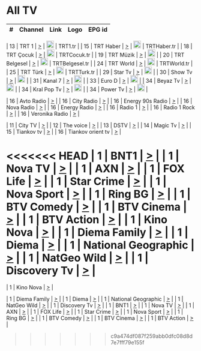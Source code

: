<h1>All TV</h1>

| #   | Channel        | Link  | Logo | EPG id |
|:---:|:--------------:|:-----:|:----:|:------:|

| 13  | TRT 1            | [>](https://tv-trt1.medya.trt.com.tr/master.m3u8) | <img height="20" src="https://i.imgur.com/j786OLG.png"/> | TRT1.tr |
| 15  | TRT Haber        | [>](https://tv-trthaber.medya.trt.com.tr/master.m3u8) | <img height="20" src="https://i.imgur.com/OVfo8Ab.png"/> | TRTHaber.tr |
| 18  | TRT Çocuk        | [>](https://tv-trtcocuk.medya.trt.com.tr/master.m3u8) | <img height="20" src="https://i.imgur.com/QLFmD6d.png"/> | TRTCocuk.tr |
| 19  | TRT Müzik        | [>](https://tv-trtmuzik.medya.trt.com.tr/master.m3u8) | <img height="20" src="https://i.imgur.com/fIVFCEd.png"/> |
| 20  | TRT Belgesel     | [>](https://tv-trtbelgesel.medya.trt.com.tr/master.m3u8) | <img height="20" src="https://i.imgur.com/MGO87pe.png"/> | TRTBelgesel.tr |
| 24  | TRT World        | [>](https://tv-trtworld.medya.trt.com.tr/master.m3u8) | <img height="20" src="https://i.imgur.com/JEA2xpv.png"/> | TRTWorld.tr |
| 25  | TRT Türk         | [>](https://tv-trtturk.medya.trt.com.tr/master.m3u8) | <img height="20" src="https://i.imgur.com/OSTOQNw.png"/> | TRTTurk.tr |
| 29  | Star Tv   | [>](https://dogus-live.daioncdn.net/startv/startv_360p.m3u8) | <img height="20" src="https://i.imgur.com/IebUZx1.png"/> |
| 30  | Show Tv     | [>](https://ciner-live.daioncdn.net/showtv/showtv.m3u8) | <img height="20" src="https://i.imgur.com/IebUZx1.png"/> |
| 31  | Kanal 7     | [>](https://kanal7-live.daioncdn.net/kanal7/kanal7.m3u8) | <img height="20" src="https://i.imgur.com/IebUZx1.png"/> |
| 33  | Euro D    | [>](https://www.youtube.com/user/KanalD/live) | <img height="20" src="https://i.imgur.com/IebUZx1.png"/> |
| 34  | Beyaz Tv     | [>](https://beyaztv-live.daioncdn.net/beyaztv/beyaztv.m3u8) | <img height="20" src="https://i.imgur.com/IebUZx1.png"/> |
| 34  | Kral Pop Tv     | [>](https://www.youtube.com/watch?v=GuFTuKoXepw) | <img height="20" src="https://i.imgur.com/IebUZx1.png"/> |
| 34  | Power Tv     | [>](https://livetv.powerapp.com.tr/powerTV/powerhd.smil/chunklist.m3u8) | <img height="20" src="https://i.imgur.com/IebUZx1.png"/> |

| 16  | Avto Radio | [>](http://stream.metacast.eu/avtoradio.mp3.m3u) |
| 16  | City Radio | [>](http://stream.metacast.eu/city.aac.m3u) |
| 16  | Energy 90s Radio | [>](http://stream.metacast.eu/energy-90s.m3u) |
| 16  | Nova Radio | [>](http://stream.metacast.eu/nova.aac.m3u) |
| 16  | Energy Radio | [>](http://stream.metacast.eu/nrj.aac.m3u) |
| 16  | Radio 1 | [>](http://stream.metacast.eu/radio1.aac.m3u) |
| 16  | Radio 1 Rock | [>](http://stream.metacast.eu/radio1rock.aac.m3u) |
| 16  | Veronika Radio | [>](http://stream.metacast.eu/veronika.aac.m3u) |

| 11  | City TV | [>](https://tv.city.bg/play/tshls/citytv/index.m3u8) |
| 12  | The voice | [>](https://bss1.neterra.tv/thevoice/thevoice.m3u8) |
| 13  | DSTV | [>](http://46.249.95.140:8081/hls/data.m3u8) |
| 14  | Magic Tv | [>](https://bss1.neterra.tv/magictv/magictv.m3u8) |
| 15  | Tiankov tv | [>](https://streamer103.neterra.tv/tiankov-folk/live.m3u8) |
| 16  | Tiankov orient tv | [>](https://streamer103.neterra.tv/tiankov-orient/live.m3u8) |

<<<<<<< HEAD
| 1 | BNT1 | [>](https://ymkaya.xyz:50400/tv/bnt1/playlist.m3u8?wmsAuthSign=c2VydmVyX3RpbWU9My8xMS8yMDI1IDE6NDE6MzYgUE0maGFzaF92YWx1ZT1kblVXVGc4RmNnWW9qSUdieWJacFZBPT0mdmFsaWRtaW51dGVzPTYw) |
| 1 | Nova TV | [>](https://ymkaya.xyz:50400/tv/novatv/playlist.m3u8?wmsAuthSign=c2VydmVyX3RpbWU9My8xMS8yMDI1IDE6NDE6NDcgUE0maGFzaF92YWx1ZT1ldHBMd2pqSURZcUVzalRSVWF1WExnPT0mdmFsaWRtaW51dGVzPTYw) |
| 1 | AXN | [>](https://ymkaya.xyz:50400/tv/axn/playlist.m3u8?wmsAuthSign=c2VydmVyX3RpbWU9My8xMS8yMDI1IDE6NDE6NTcgUE0maGFzaF92YWx1ZT11WU96N0JzR0Jwc2c3ODRPdkRvbDlnPT0mdmFsaWRtaW51dGVzPTYw) |
| 1 | FOX Life | [>](https://ymkaya.xyz:50400/tv/foxlife/playlist.m3u8?wmsAuthSign=c2VydmVyX3RpbWU9My8xMS8yMDI1IDE6NDI6MDcgUE0maGFzaF92YWx1ZT11SnpDdXAwZ2lsQ0lORmpBa3dIa1pRPT0mdmFsaWRtaW51dGVzPTYw) |
| 1 | Star Crime | [>](https://ymkaya.xyz:50400/tv/foxcrime/playlist.m3u8?wmsAuthSign=c2VydmVyX3RpbWU9My8xMS8yMDI1IDE6NDI6MTggUE0maGFzaF92YWx1ZT15MERLdFBPbHdwK0dPMjE4YmQ3MVdBPT0mdmFsaWRtaW51dGVzPTYw) |
| 1 | Nova Sport | [>](https://ymkaya.xyz:50400/tv/novasport/playlist.m3u8?wmsAuthSign=c2VydmVyX3RpbWU9My8xMS8yMDI1IDE6NDI6MjkgUE0maGFzaF92YWx1ZT1Jd0ozRVZvS0NUaUtFbmtCN3gxN2t3PT0mdmFsaWRtaW51dGVzPTYw) |
| 1 | Ring BG | [>](https://ymkaya.xyz:50400/tv/ringbg/playlist.m3u8?wmsAuthSign=c2VydmVyX3RpbWU9My8xMS8yMDI1IDE6NDI6NDEgUE0maGFzaF92YWx1ZT1DZHQxdU5nTm9RdWdHcmR4RTh5MEd3PT0mdmFsaWRtaW51dGVzPTYw) |
| 1 | BTV Comedy | [>](https://ymkaya.xyz:50400/tv/btvcomedy/playlist.m3u8?wmsAuthSign=c2VydmVyX3RpbWU9My8xMS8yMDI1IDE6NDI6NTEgUE0maGFzaF92YWx1ZT1WdklwUDQrNG1BanFUaXR5cjdnWEZnPT0mdmFsaWRtaW51dGVzPTYw) |
| 1 | BTV Cinema | [>](https://ymkaya.xyz:50400/tv/btvcinema/playlist.m3u8?wmsAuthSign=c2VydmVyX3RpbWU9My8xMS8yMDI1IDE6NDM6MDIgUE0maGFzaF92YWx1ZT1MNERDekdiK25NbEw5cXppd2N3YkxnPT0mdmFsaWRtaW51dGVzPTYw) |
| 1 | BTV Action | [>](https://ymkaya.xyz:50400/tv/btvaction/playlist.m3u8?wmsAuthSign=c2VydmVyX3RpbWU9My8xMS8yMDI1IDE6NDM6MTMgUE0maGFzaF92YWx1ZT1Sb1l3aGhZSXZpOTlYOEhTYVJpV2pRPT0mdmFsaWRtaW51dGVzPTYw) |
| 1 | Kino Nova | [>](https://ymkaya.xyz:50400/tv/kinonova/playlist.m3u8?wmsAuthSign=c2VydmVyX3RpbWU9My8xMS8yMDI1IDE6NDM6MjMgUE0maGFzaF92YWx1ZT1xMDZSVHdpSEl6ZGdjNVpVR0VSOXB3PT0mdmFsaWRtaW51dGVzPTYw) |
| 1 | Diema Family | [>](https://ymkaya.xyz:50400/tv/diemafamily/playlist.m3u8?wmsAuthSign=c2VydmVyX3RpbWU9My8xMS8yMDI1IDE6NDM6MzMgUE0maGFzaF92YWx1ZT0rYXJOajJheGt0M0F5WWR3Zy9tdmdnPT0mdmFsaWRtaW51dGVzPTYw) |
| 1 | Diema | [>](https://ymkaya.xyz:50400/tv/diema/playlist.m3u8?wmsAuthSign=c2VydmVyX3RpbWU9My8xMS8yMDI1IDE6NDQ6MjggUE0maGFzaF92YWx1ZT1HL1ZjUlorQlZaVlRTQTlMQ05wRkxBPT0mdmFsaWRtaW51dGVzPTYw) |
| 1 | National Geographic | [>](https://ymkaya.xyz:50400/tv/natgeo/playlist.m3u8?wmsAuthSign=c2VydmVyX3RpbWU9My8xMS8yMDI1IDE6NDQ6MzggUE0maGFzaF92YWx1ZT1QUy8yQTZjYkxTbHlCWG9MbjQ2bFpnPT0mdmFsaWRtaW51dGVzPTYw) |
| 1 | NatGeo Wild | [>](https://ymkaya.xyz:50400/tv/natgeowild/playlist.m3u8?wmsAuthSign=c2VydmVyX3RpbWU9My8xMS8yMDI1IDE6NDQ6NDggUE0maGFzaF92YWx1ZT1wU0hrSTBvNGxwZTluZDJlTEVudC9nPT0mdmFsaWRtaW51dGVzPTYw) |
| 1 | Discovery Tv | [>](https://ymkaya.xyz:50400/tv/discovery/playlist.m3u8?wmsAuthSign=c2VydmVyX3RpbWU9My8xMS8yMDI1IDE6NDQ6NTggUE0maGFzaF92YWx1ZT1nTnFIMmNrSW01SXV3bXJYUm5wM3B3PT0mdmFsaWRtaW51dGVzPTYw) |
=======


| 1 | Kino Nova | [>](https://ymkaya.xyz:11336/tv/kinonova/playlist.m3u8?wmsAuthSign=c2VydmVyX3RpbWU9MS8yLzIwMjUgNDo0MDoyMCBBTSZoYXNoX3ZhbHVlPWlFS1FrWEtMMVRFM3l5YklUWUJQUHc9PSZ2YWxpZG1pbnV0ZXM9NjA=) |

| 1 | Diema Family | [>](https://ymkaya.xyz:11336/tv/diemafamily/playlist.m3u8?wmsAuthSign=c2VydmVyX3RpbWU9MS8yLzIwMjUgNDo0MDozMCBBTSZoYXNoX3ZhbHVlPUVUaTVKTldvZTF5WVVCM0YwL21kaXc9PSZ2YWxpZG1pbnV0ZXM9NjA=) |
| 1 | Diema | [>](https://ymkaya.xyz:11336/tv/diema/playlist.m3u8?wmsAuthSign=c2VydmVyX3RpbWU9MS8yLzIwMjUgNDo0MDo0MCBBTSZoYXNoX3ZhbHVlPVlYMWVJT2NuUjNpUTBsaytEUFFOS2c9PSZ2YWxpZG1pbnV0ZXM9NjA=) |
| 1 | National Geographic | [>](https://ymkaya.xyz:11336/tv/natgeo/playlist.m3u8?wmsAuthSign=c2VydmVyX3RpbWU9MS8yLzIwMjUgNDo0MTo0MSBBTSZoYXNoX3ZhbHVlPTJQTlVmcG5nYWx0M013eUhGRGxnd0E9PSZ2YWxpZG1pbnV0ZXM9NjA=) |
| 1 | NatGeo Wild | [>](https://ymkaya.xyz:11336/tv/natgeowild/playlist.m3u8?wmsAuthSign=c2VydmVyX3RpbWU9MS8yLzIwMjUgNDo0MTo1MSBBTSZoYXNoX3ZhbHVlPVl1OXZaTTliN0hGWEN3eDBYd1duNkE9PSZ2YWxpZG1pbnV0ZXM9NjA=) |
| 1 | Discovery Tv | [>](https://ymkaya.xyz:11336/tv/discovery/playlist.m3u8?wmsAuthSign=c2VydmVyX3RpbWU9MS8yLzIwMjUgNDo0MjowMSBBTSZoYXNoX3ZhbHVlPWtBQmdLNlY2RmQwWElzMVYzSDJyVkE9PSZ2YWxpZG1pbnV0ZXM9NjA=) |
| 1 | BNT1 | [>](https://ymkaya.xyz:11336/tv/bnt1/playlist.m3u8?wmsAuthSign=c2VydmVyX3RpbWU9MS8yLzIwMjUgNDozODozOCBBTSZoYXNoX3ZhbHVlPVVrMVlRQXpJWlhYeUh6ZFVpSC9NMUE9PSZ2YWxpZG1pbnV0ZXM9NjA=) |
| 1 | Nova TV | [>](https://ymkaya.xyz:11336/tv/novatv/playlist.m3u8?wmsAuthSign=c2VydmVyX3RpbWU9MS8yLzIwMjUgNDozODo0OCBBTSZoYXNoX3ZhbHVlPUVxQjh1a0ZzYkVGZU8zZDFGTzdreVE9PSZ2YWxpZG1pbnV0ZXM9NjA=) |
| 1 | AXN | [>](https://ymkaya.xyz:11336/tv/axn/playlist.m3u8?wmsAuthSign=c2VydmVyX3RpbWU9MS8yLzIwMjUgNDozODo1OCBBTSZoYXNoX3ZhbHVlPUpkWStGY1hkNXhaOVpPZ0thQ0FZL3c9PSZ2YWxpZG1pbnV0ZXM9NjA=) |
| 1 | FOX Life | [>](https://ymkaya.xyz:11336/tv/foxlife/playlist.m3u8?wmsAuthSign=c2VydmVyX3RpbWU9MS8yLzIwMjUgNDozOToxMCBBTSZoYXNoX3ZhbHVlPWt1ZDc1T3AzYlZDTjJnSy9TU0xJZlE9PSZ2YWxpZG1pbnV0ZXM9NjA=) |
| 1 | Star Crime | [>](https://ymkaya.xyz:11336/tv/foxcrime/playlist.m3u8?wmsAuthSign=c2VydmVyX3RpbWU9MS8yLzIwMjUgNDozOToyMCBBTSZoYXNoX3ZhbHVlPXIwVU45Nm9FR1l2enNkTG9TanBxbmc9PSZ2YWxpZG1pbnV0ZXM9NjA=) |
| 1 | Nova Sport | [>](https://ymkaya.xyz:11336/tv/novasport/playlist.m3u8?wmsAuthSign=c2VydmVyX3RpbWU9MS8yLzIwMjUgNDozOTozMCBBTSZoYXNoX3ZhbHVlPXlSZ0UxazVaM0xhSmc0NmR4T0c1T2c9PSZ2YWxpZG1pbnV0ZXM9NjA=) |
| 1 | Ring BG | [>](https://ymkaya.xyz:11336/tv/ringbg/playlist.m3u8?wmsAuthSign=c2VydmVyX3RpbWU9MS8yLzIwMjUgNDozOTo0MCBBTSZoYXNoX3ZhbHVlPTR4aUlFNHVUYWN4enY1WkVuOFZma2c9PSZ2YWxpZG1pbnV0ZXM9NjA=) |
| 1 | BTV Comedy | [>](https://ymkaya.xyz:11336/tv/btvcomedy/playlist.m3u8?wmsAuthSign=c2VydmVyX3RpbWU9MS8yLzIwMjUgNDozOTo1MCBBTSZoYXNoX3ZhbHVlPUtrMTJ2RHNTTUU1RFp1ZkVOdXFSK3c9PSZ2YWxpZG1pbnV0ZXM9NjA=) |
| 1 | BTV Cinema | [>](https://ymkaya.xyz:11336/tv/btvcinema/playlist.m3u8?wmsAuthSign=c2VydmVyX3RpbWU9MS8yLzIwMjUgNDozOTo1OSBBTSZoYXNoX3ZhbHVlPTZWcU9FZW56cG1NM1lrYy8xNE5NeHc9PSZ2YWxpZG1pbnV0ZXM9NjA=) |
| 1 | BTV Action | [>](https://ymkaya.xyz:11336/tv/btvaction/playlist.m3u8?wmsAuthSign=c2VydmVyX3RpbWU9MS8yLzIwMjUgNDo0MDoxMCBBTSZoYXNoX3ZhbHVlPUlDd0ErRkZVWThyMVZwR3c2REdGZ3c9PSZ2YWxpZG1pbnV0ZXM9NjA=) |
>>>>>>> c9a474df087f259abb0dfc08d8d7e7fff79e155f
